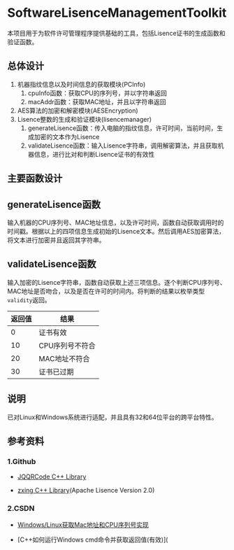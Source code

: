 # SoftwareLisenceManagementToolkit

本项目用于为软件许可管理程序提供基础的工具，包括Lisence证书的生成函数和验证函数。

## 总体设计

1. 机器指纹信息以及时间信息的获取模块(PCInfo)
   1. cpuInfo函数：获取CPU的序列号，并以字符串返回
   2. macAddr函数：获取MAC地址，并且以字符串返回
2. AES算法的加密和解密模块(AESEncryption)
3. Lisence整数的生成和验证模块(lisencemanager)
   1. generateLisence函数：传入电脑的指纹信息，许可时间，当前时间，生成加密的文本作为Lisence
   2. validateLisence函数：输入Lisence字符串，调用解密算法，并且获取机器信息，进行比对和判断Lisence证书的有效性

## 主要函数设计

## generateLisence函数

输入机器的CPU序列号、MAC地址信息，以及许可时间，函数自动获取调用时的时间戳。根据以上的四项信息生成初始的Lisence文本。然后调用AES加密算法，将文本进行加密并且返回其字符串。

## validateLisence函数

输入加密的Lisence字符串，函数自动获取上述三项信息。逐个判断CPU序列号、MAC地址是否吻合，以及是否在许可的时间内。将判断的结果以枚举类型`validity`返回。

| 返回值 | 结果            |
| ------ | --------------- |
| 0      | 证书有效        |
| 10     | CPU序列号不符合 |
| 20     | MAC地址不符合   |
| 30     | 证书已过期      |

## 说明

已对Linux和Windows系统进行适配，并且具有32和64位平台的跨平台特性。

## 参考资料

### 1.Github

* [JQQRCode C++ Library](https://github.com/188080501/JQQRCode)

* [zxing C++ Library](https://github.com/nu-book/zxing-cpp)(Apache Lisence Version 2.0)

### 2.CSDN

* [Windows/Linux获取Mac地址和CPU序列号实现](https://blog.csdn.net/fengbingchun/article/details/108874436)

* [C++如何运行Windows cmd命令并获取返回值(有效)](
